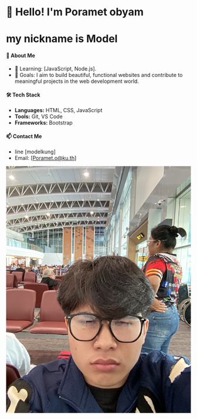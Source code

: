 # 👋 Hello! I'm Poramet obyam 
# my nickname is Model

#### 🚀 About Me  
- 🌱 Learning: [JavaScript, Node.js].  
- 🎯 Goals: I aim to build beautiful, functional websites and contribute to meaningful projects in the web development world.

#### 🛠️ Tech Stack  
- **Languages:** HTML, CSS, JavaScript  
- **Tools:** Git, VS Code  
- **Frameworks:** Bootstrap    

#### 📫 Contact Me  
- line [modelkung] 
- Email: [Poramet.o@ku.th]  

![me](IMG_0394.jpeg)
